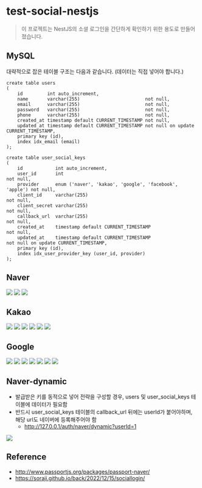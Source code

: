 # test-social-nestjs

> 이 프로젝트는 NestJS의 소셜 로그인을 간단하게 확인하기 위한 용도로 만들어졌습니다.

## MySQL

대략적으로 잡은 테이블 구조는 다음과 같습니다. (데이터는 직접 넣어야 합니다.)

```mariadb
create table users
(
    id         int auto_increment,
    name       varchar(255)                        not null,
    email      varchar(255)                        not null,
    password   varchar(255)                        not null,
    phone      varchar(255)                        not null,
    created_at timestamp default CURRENT_TIMESTAMP not null,
    updated_at timestamp default CURRENT_TIMESTAMP not null on update CURRENT_TIMESTAMP,
    primary key (id),
    index idx_email (email)
);

create table user_social_keys
(
    id            int auto_increment,
    user_id       int                                                    not null,
    provider      enum ('naver', 'kakao', 'google', 'facebook', 'apple') not null,
    client_id     varchar(255)                                           not null,
    client_secret varchar(255)                                           not null,
    callback_url  varchar(255)                                           not null,
    created_at    timestamp default CURRENT_TIMESTAMP                    not null,
    updated_at    timestamp default CURRENT_TIMESTAMP                    not null on update CURRENT_TIMESTAMP,
    primary key (id),
    index idx_user_provider_key (user_id, provider)
);
````

## Naver

![](./docs/images/n-1.png)
![](./docs/images/n-2.png)
![](./docs/images/n-3.png)

## Kakao

![](./docs/images/k-1.png)
![](./docs/images/k-2.png)
![](./docs/images/k-3.png)
![](./docs/images/k-4.png)
![](./docs/images/k-5.png)
![](./docs/images/k-6.png)

## Google

![](./docs/images/g-1.png)
![](./docs/images/g-2.png)
![](./docs/images/g-3.png)
![](./docs/images/g-4.png)
![](./docs/images/g-5.png)
![](./docs/images/g-6.png)
![](./docs/images/g-7.png)

## Naver-dynamic

- 발급받은 키를 동적으로 넣어 전략을 구성할 경우, users 및 user_social_keys 테이블에 데이터가 필요함
- 반드시 user_social_keys 테이블의 callback_url 뒤에는 userId가 붙어야하며, 해당 url도 네이버에 등록해주어야 함 
  - http://127.0.0.1/auth/naver/dynamic?userId=1

![](./docs/images/nd-1.png)

## Reference

- http://www.passportjs.org/packages/passport-naver/
- https://soraji.github.io/back/2022/12/15/sociallogin/